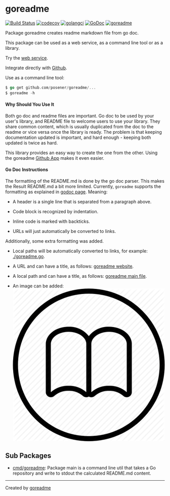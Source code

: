 # goreadme

[![Build Status](https://travis-ci.org/posener/goreadme.svg?branch=master)](https://travis-ci.org/posener/goreadme)
[![codecov](https://codecov.io/gh/posener/goreadme/branch/master/graph/badge.svg)](https://codecov.io/gh/posener/goreadme)
[![golangci](https://golangci.com/badges/github.com/posener/goreadme.svg)](https://golangci.com/r/github.com/posener/goreadme)
[![GoDoc](https://godoc.org/github.com/posener/goreadme?status.svg)](http://godoc.org/github.com/posener/goreadme)
[![goreadme](https://goreadme.herokuapp.com/badge/posener/goreadme.svg)](https://goreadme.herokuapp.com)

Package goreadme creates readme markdown file from go doc.

This package can be used as a web service, as a command line tool or as a library.

Try the [web service](https://goreadme.herokuapp.com).

Integrate directly with [Github](https://github.com/apps/goreadme).

Use as a command line tool:

```go
$ go get github.com/posener/goreadme/...
$ goreadme -h
```

#### Why Should You Use It

Both go doc and readme files are important. Go doc to be used by your user's
library, and README file to welcome users to use your library. They share
common content, which is usually duplicated from the doc to the readme or vice versa
once the library is ready. The problem is that keeping documentation updated
is important, and hard enough - keeping both updated is twice as hard.

This library provides an easy way to create the one from the other. Using the
goreadme [Github App](https://github.com/apps/goreadme) makes it even easier.

#### Go Doc Instructions

The formatting of the README.md is done by the go doc parser. This makes the
Result README.md a bit more limited.
Currently, `goreadme` supports the formatting as explained
in [godoc page](https://blog.golang.org/godoc-documenting-go-code).
Meaning:

* A header is a single line that is separated from a paragraph above.

* Code block is recognized by indentation.

* Inline code is marked with backticks.

* URLs will just automatically be converted to links.

Additionally, some extra formatting was added.

* Local paths will be automatically converted to links, for example: [./goreadme.go](./goreadme.go).

* A URL and can have a title, as follows: [goreadme website](https://goreadme.herokuapp.com).

* A local path and can have a title, as follows: [goreadme main file](./goreamde.go).

* An image can be added: ![goreadme icon](./icon.png)

## Sub Packages

* [cmd/goreadme](./cmd/goreadme): Package main is a command line util that takes a Go repository and write to stdout the calculated README.md content.


---

Created by [goreadme](https://github.com/apps/goreadme)
